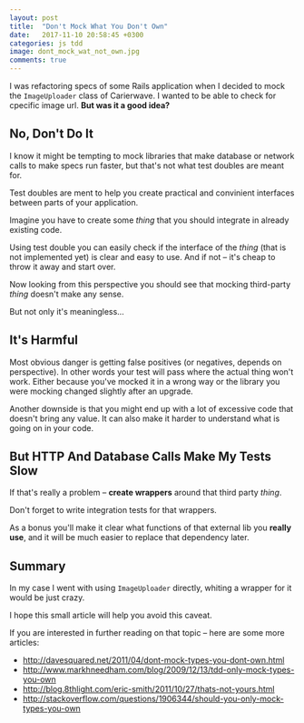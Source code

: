 ```yaml
---
layout: post
title:  "Don't Mock What You Don't Own"
date:   2017-11-10 20:58:45 +0300
categories: js tdd
image: dont_mock_wat_not_own.jpg
comments: true
---
```


I was refactoring specs of some Rails application when I decided to mock the `ImageUploader` class of Carierwave. I wanted to be able to check for cpecific image url. __But was it a good idea?__

## No, Don't Do It

I know it might be tempting to mock libraries that make database or network calls to make specs run faster, but that's not what test doubles are meant for.

Test doubles are ment to help you create practical and convinient interfaces between parts of your application.

Imagine you have to create some _thing_ that you should integrate in already existing code.

Using test double you can easily check if the interface of the _thing_ (that is not implemented yet) is clear and easy to use. And if not – it's cheap to throw it away and start over.

Now looking from this perspective you should see that mocking third-party _thing_ doesn't make any sense.

But not only it's meaningless…

## It's Harmful

Most obvious danger is getting false positives (or negatives, depends on perspective). In other words your test will pass where the actual thing won't work. Either because you've mocked it in a wrong way or the library you were mocking changed slightly after an upgrade.

Another downside is that you might end up with a lot of excessive code that doesn't bring any value. It can also make it harder to understand what is going on in your code.

## But HTTP And Database Calls Make My Tests Slow

If that's really a problem – __create wrappers__ around that third party _thing_.

Don't forget to write integration tests for that wrappers.

As a bonus you'll make it clear what functions of that external lib you __really use__, and it will be much easier to replace that dependency later.

## Summary

In my case I went with using `ImageUploader` directly, whiting a wrapper for it would be just crazy.

I hope this small article will help you avoid this caveat.

If you are interested in further reading on that topic – here are some more articles:

- http://davesquared.net/2011/04/dont-mock-types-you-dont-own.html
- http://www.markhneedham.com/blog/2009/12/13/tdd-only-mock-types-you-own
- http://blog.8thlight.com/eric-smith/2011/10/27/thats-not-yours.html
- http://stackoverflow.com/questions/1906344/should-you-only-mock-types-you-own
